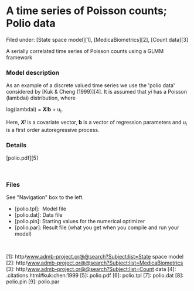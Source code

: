 #  A time series of Poisson counts; Polio data

Filed under:  [State space model][1], [MedicaBiometrics][2], [Count data][3]

A serially correlated time series of Poisson counts using a GLMM framework

### **Model description**

As an example of a discrete valued time series we use the 'polio data' considered by [Kuk & Cheng (1999)][4]. It is assumed that _yi_ has a Poisson (lambdai) distribution, where

  
log(lambdai) = _**X**i_**b** + u<sub>i</sub>.



Here, _**X**i_ is a covariate vector, **b** is a vector of regression parameters and u<sub>i</sub> is a first order autoregressive process.



### Details   

[polio.pdf][5]

 

### Files

See "Navigation" box to the left.

* [polio.tpl]:  Model file
* [polio.dat]: Data file
* [polio.pin]: Starting values for the numerical optimizer  
* [polio.par]: Result file (what you get when you compile and run your model)  

 

[1]: http/www.admb-project.or@@search?Subject:list=State space model
[2]: http/www.admb-project.or@@search?Subject:list=MedicaBiometrics
[3]: http/www.admb-project.or@@search?Subject:list=Count data
[4]: .citations.html#kuk:chen:1999
[5]: polio.pdf
[6]: polio.tpl
[7]: polio.dat
[8]: polio.pin
[9]: polio.par
